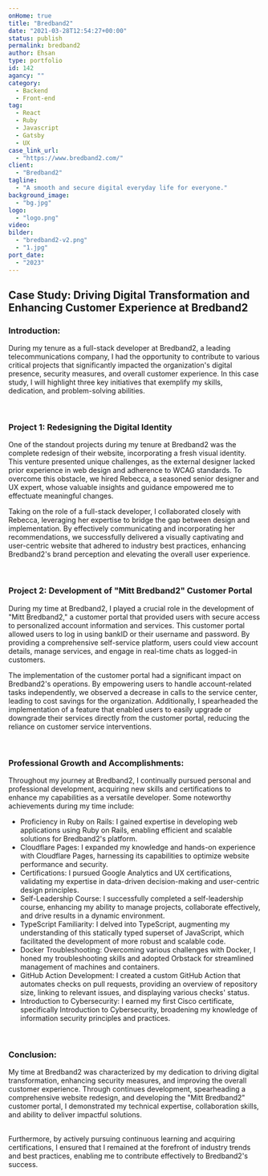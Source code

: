 ```yaml
---
onHome: true
title: "Bredband2"
date: "2021-03-28T12:54:27+00:00"
status: publish
permalink: bredband2
author: Ehsan
type: portfolio
id: 142
agancy: ""
category:
  - Backend
  - Front-end
tag:
  - React
  - Ruby
  - Javascript
  - Gatsby
  - UX
case_link_url:
  - "https://www.bredband2.com/"
client:
  - "Bredband2"
tagline:
  - "A smooth and secure digital everyday life for everyone."
background_image:
  - "bg.jpg"
logo:
  - "logo.png"
video:
bilder:
  - "bredband2-v2.png"
  - "1.jpg"
port_date:
  - "2023"
---
```


<h2> Case Study: Driving Digital Transformation and Enhancing Customer Experience at Bredband2</h2>

<h3>Introduction: </h3>

<p>During my tenure as a full-stack developer at Bredband2, a leading telecommunications company, I had the opportunity to contribute to various critical projects that significantly impacted the organization's digital presence, security measures, and overall customer experience. In this case study, I will highlight three key initiatives that exemplify my skills, dedication, and problem-solving abilities. </p>

<br />
<h3>Project 1: Redesigning the Digital Identity </h3>

<p>One of the standout projects during my tenure at Bredband2 was the complete redesign of their website, incorporating a fresh visual identity. This venture presented unique challenges, as the external designer lacked prior experience in web design and adherence to WCAG standards. To overcome this obstacle, we hired Rebecca, a seasoned senior designer and UX expert, whose valuable insights and guidance empowered me to effectuate meaningful changes.</p>

<p>Taking on the role of a full-stack developer, I collaborated closely with Rebecca, leveraging her expertise to bridge the gap between design and implementation. By effectively communicating and incorporating her recommendations, we successfully delivered a visually captivating and user-centric website that adhered to industry best practices, enhancing Bredband2's brand perception and elevating the overall user experience.</p>

<br />
<h3> Project 2: Development of "Mitt Bredband2" Customer Portal </h3>

<p>During my time at Bredband2, I played a crucial role in the development of "Mitt Bredband2," a customer portal that provided users with secure access to personalized account information and services. This customer portal allowed users to log in using bankID or their username and password. By providing a comprehensive self-service platform, users could view account details, manage services, and engage in real-time chats as logged-in customers.</p>

<p>The implementation of the customer portal had a significant impact on Bredband2's operations. By empowering users to handle account-related tasks independently, we observed a decrease in calls to the service center, leading to cost savings for the organization. Additionally, I spearheaded the implementation of a feature that enabled users to easily upgrade or downgrade their services directly from the customer portal, reducing the reliance on customer service interventions.</p>

<br />
<h3>Professional Growth and Accomplishments:</h3>

<p> Throughout my journey at Bredband2, I continually pursued personal and professional development, acquiring new skills and certifications to enhance my capabilities as a versatile developer. Some noteworthy achievements during my time include:</p>

<ul>
    <li>Proficiency in Ruby on Rails: I gained expertise in developing web applications using Ruby on Rails, enabling efficient and scalable solutions for Bredband2's platform.</li>
    <li>Cloudflare Pages: I expanded my knowledge and hands-on experience with Cloudflare Pages, harnessing its capabilities to optimize website performance and security. </li>
    <li>Certifications: I pursued Google Analytics and UX certifications, validating my expertise in data-driven decision-making and user-centric design principles.</li>
    <li>Self-Leadership Course: I successfully completed a self-leadership course, enhancing my ability to manage projects, collaborate effectively, and drive results in a dynamic environment.</li>
    <li>TypeScript Familiarity: I delved into TypeScript, augmenting my understanding of this statically typed superset of JavaScript, which facilitated the development of more robust and scalable code.</li>
    <li>Docker Troubleshooting: Overcoming various challenges with Docker, I honed my troubleshooting skills and adopted Orbstack for streamlined management of machines and containers.</li>
    <li>GitHub Action Development: I created a custom GitHub Action that automates checks on pull requests, providing an overview of repository size, linking to relevant issues, and displaying various checks' status.</li>
    <li>Introduction to Cybersecurity: I earned my first Cisco certificate, specifically Introduction to Cybersecurity, broadening my knowledge of information security principles and practices.</li>

</ul>
<br />
<h3>Conclusion:</h3>

<p>
My time at Bredband2 was characterized by my dedication to driving digital transformation, enhancing security measures, and improving the overall customer experience. Through continues development, spearheading a comprehensive website redesign, and developing the "Mitt Bredband2" customer portal, I demonstrated my technical expertise, collaboration skills, and ability to deliver impactful solutions.<br /><br />

Furthermore, by actively pursuing continuous learning and acquiring certifications, I ensured that I remained at the forefront of industry trends and best practices, enabling me to contribute effectively to Bredband2's success.</p>
